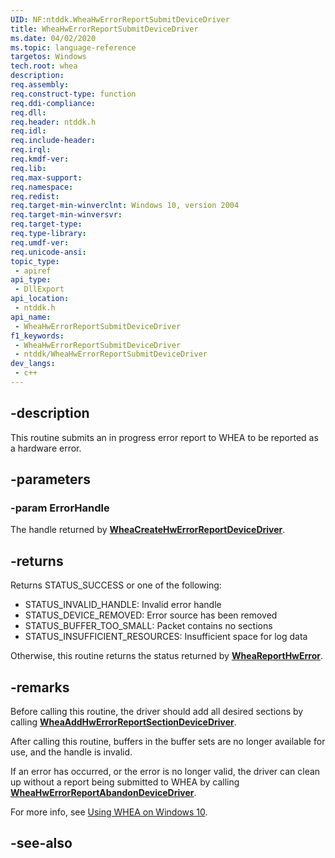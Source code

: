 ```yaml
---
UID: NF:ntddk.WheaHwErrorReportSubmitDeviceDriver
title: WheaHwErrorReportSubmitDeviceDriver
ms.date: 04/02/2020
ms.topic: language-reference
targetos: Windows
tech.root: whea
description: 
req.assembly: 
req.construct-type: function
req.ddi-compliance: 
req.dll: 
req.header: ntddk.h
req.idl: 
req.include-header: 
req.irql: 
req.kmdf-ver: 
req.lib: 
req.max-support: 
req.namespace: 
req.redist: 
req.target-min-winverclnt: Windows 10, version 2004
req.target-min-winversvr: 
req.target-type: 
req.type-library: 
req.umdf-ver: 
req.unicode-ansi: 
topic_type:
 - apiref
api_type:
 - DllExport
api_location:
 - ntddk.h
api_name:
 - WheaHwErrorReportSubmitDeviceDriver
f1_keywords:
 - WheaHwErrorReportSubmitDeviceDriver
 - ntddk/WheaHwErrorReportSubmitDeviceDriver
dev_langs:
 - c++
---
```


## -description

This routine submits an in progress error report to WHEA to be reported as a hardware error.

## -parameters

### -param ErrorHandle

The handle returned by [**WheaCreateHwErrorReportDeviceDriver**](nf-ntddk-wheacreatehwerrorreportdevicedriver.md).

## -returns

Returns STATUS_SUCCESS or one of the following:

* STATUS_INVALID_HANDLE: Invalid error handle
* STATUS_DEVICE_REMOVED: Error source has been removed
* STATUS_BUFFER_TOO_SMALL: Packet contains no sections
* STATUS_INSUFFICIENT_RESOURCES: Insufficient space for log data

Otherwise, this routine returns the status returned by [**WheaReportHwError**](nf-ntddk-wheareporthwerror.md).

## -remarks

Before calling this routine, the driver should add all desired sections by calling [**WheaAddHwErrorReportSectionDeviceDriver**](nf-ntddk-wheaaddhwerrorreportsectiondevicedriver.md).

After calling this routine, buffers in the buffer sets are no longer available for use, and the handle is invalid.

If an error has occurred, or the error is no longer valid, the driver can clean up without a report being submitted to WHEA by calling [**WheaHwErrorReportAbandonDeviceDriver**](nf-ntddk-wheahwerrorreportabandondevicedriver.md).

For more info, see [Using WHEA on Windows 10](/windows-hardware/drivers/whea/using-whea-on-windows-10).

## -see-also

